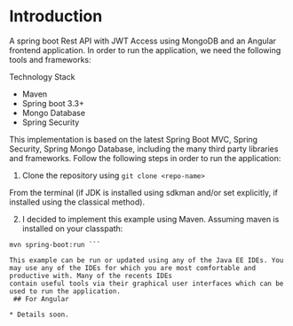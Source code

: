 # Introduction

A spring boot Rest API with JWT Access using MongoDB and an Angular frontend application.
In order to run the application, we need the following tools and frameworks:

Technology Stack
- Maven
- Spring boot 3.3+
- Mongo Database
- Spring Security

This implementation is based on the latest Spring Boot MVC, Spring Security, Spring Mongo Database, including the many third party libraries and frameworks. Follow the following steps in order to run the application:

1) Clone the repository using ```git clone <repo-name> ```

From the terminal (if JDK is installed using sdkman and/or set explicitly, if installed using the classical method).

2) I decided to implement this example using Maven. Assuming maven is installed on your classpath:

```
mvn spring-boot:run ```

This example can be run or updated using any of the Java EE IDEs. You may use any of the IDEs for which you are most comfortable and productive with. Many of the recents IDEs 
contain useful tools via their graphical user interfaces which can be used to run the application.
 ## For Angular

* Details soon.
